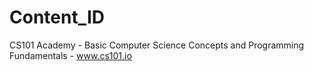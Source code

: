 # Content_ID
CS101 Academy - Basic Computer Science Concepts and Programming Fundamentals - www.cs101.io
